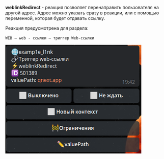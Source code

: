
**weblinkRedirect** - реакция позволяет перенаправить пользователя на другой адрес. Адрес можно указать сразу в реакции, или с помощью переменной, которая будет отдавать ссылку.

Реакция предусмотрена для раздела: 
```plain
WEB — web - ссылки — триггер Web-ссылки
```

![](./1.png)





